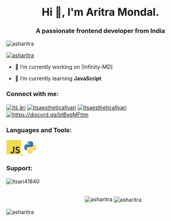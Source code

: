 <h1 align="center">Hi 👋, I'm Aritra Mondal.</h1>
<h3 align="center">A passionate frontend developer from India</h3>

<p align="left"> <img src="https://komarev.com/ghpvc/?username=asharitra&label=Profile%20views&color=0e75b6&style=flat" alt="asharitra" /> </p>

<p align="left"> <a href="https://github.com/ryo-ma/github-profile-trophy"><img src="https://github-profile-trophy.vercel.app/?username=asharitra" alt="asharitra" /></a> </p>

- 🔭 I’m currently working on [Infinity-MD]

- 🌱 I’m currently learning **JavaScript**

<h3 align="left">Connect with me:</h3>
<p align="left">
<a href="https://fb.com/ìtś âri" target="blank"><img align="center" src="https://raw.githubusercontent.com/rahuldkjain/github-profile-readme-generator/master/src/images/icons/Social/facebook.svg" alt="ìtś âri" height="30" width="40" /></a>
<a href="https://instagram.com/itsaestheticallyari" target="blank"><img align="center" src="https://raw.githubusercontent.com/rahuldkjain/github-profile-readme-generator/master/src/images/icons/Social/instagram.svg" alt="itsaestheticallyari" height="30" width="40" /></a>
<a href="https://www.youtube.com/c/itsaestheticallyari" target="blank"><img align="center" src="https://raw.githubusercontent.com/rahuldkjain/github-profile-readme-generator/master/src/images/icons/Social/youtube.svg" alt="itsaestheticallyari" height="30" width="40" /></a>
<a href="https://discord.gg/https://discord.gg/btBxqMFttm" target="blank"><img align="center" src="https://raw.githubusercontent.com/rahuldkjain/github-profile-readme-generator/master/src/images/icons/Social/discord.svg" alt="https://discord.gg/btBxqMFttm" height="30" width="40" /></a>
</p>

<h3 align="left">Languages and Tools:</h3>
<p align="left"> <a href="https://developer.mozilla.org/en-US/docs/Web/JavaScript" target="_blank" rel="noreferrer"> <img src="https://raw.githubusercontent.com/devicons/devicon/master/icons/javascript/javascript-original.svg" alt="javascript" width="40" height="40"/> </a> <a href="https://www.python.org" target="_blank" rel="noreferrer"> <img src="https://raw.githubusercontent.com/devicons/devicon/master/icons/python/python-original.svg" alt="python" width="40" height="40"/> </a> </p>

<h3 align="left">Support:</h3>
<p><a href="https://ko-fi.com/itsari41840"> <img align="left" src="https://cdn.ko-fi.com/cdn/kofi3.png?v=3" height="50" width="210" alt="itsari41840" /></a></p><br><br>

<p><img align="left" src="https://github-readme-stats.vercel.app/api/top-langs?username=asharitra&show_icons=true&locale=en&layout=compact" alt="asharitra" /></p>

<p>&nbsp;<img align="center" src="https://github-readme-stats.vercel.app/api?username=asharitra&show_icons=true&locale=en" alt="asharitra" /></p>

<p><img align="center" src="https://github-readme-streak-stats.herokuapp.com/?user=asharitra&" alt="asharitra" /></p>

